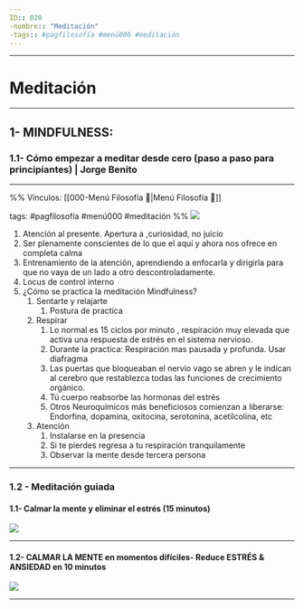 ```yaml
---
ID:: 020
-nombre:: "Meditación"
-tags:: #pagfilosofía #menú000 #meditación
---
```

___
# Meditación
___
## 1- MINDFULNESS: 
### 1.1- Cómo empezar a meditar desde cero (paso a paso para principiantes) | Jorge Benito













___

%%
Vínculos:
[[000-Menú Filosofía 📃|Menú Filosofía 📃]]

tags: #pagfilosofía #menú000 #meditación
%%
![](https://www.youtube.com/watch?v=ykIpn9qjvEg)

1. Atención al presente. Apertura a ,curiosidad, no juicio
2. Ser plenamente conscientes de lo que el aquí y ahora nos ofrece en completa calma 
3. Entrenamiento de la atención, aprendiendo a enfocarla y dirigirla para que no vaya de un lado a otro descontroladamente.
4. Locus de control interno
5. ¿Cómo se practica la meditación Mindfulness?
    1. Sentarte y relajarte
        1. Postura de practica
    2. Respirar
        1. Lo normal es 15 ciclos por minuto , respiración muy elevada que activa una respuesta de estrés en el sistema nervioso.
        2. Durante la practica: Respiración mas pausada y profunda. Usar diafragma
        3. Las puertas que bloqueaban el nervio vago se abren y le indican al cerebro que restablezca todas las funciones de crecimiento orgánico.
        4. Tú cuerpo reabsorbe las hormonas del estrés
        5. Otros Neuroquímicos más beneficiosos comienzan a liberarse: Endorfina, dopamina, oxitocina, serotonina, acetilcolina, etc
    3. Atención
        1. Instalarse en la presencia
        2. Si te pierdes regresa a tu respiración tranquilamente
        3. Observar la mente desde tercera persona

___
### 1.2 - Meditación guiada
#### 1.1- Calmar la mente y eliminar el estrés (15 minutos)
![](https://www.youtube.com/watch?v=eZSXSsea89c&list=PLvCj7rURGhwzffyjCV4uSN9dB04L_DxEX)

___
#### 1.2- CALMAR LA MENTE en momentos difíciles- Reduce ESTRÉS & ANSIEDAD en 10 minutos

![](https://www.youtube.com/watch?v=pDigD65kLpE)

___
